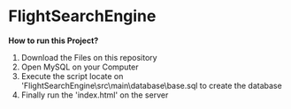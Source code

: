 # FlightSearchEngine

<b>How to run this Project?</b>

<ol>
  <li>Download the Files on this repository</li>

  <li>Open MySQL on your Computer</li>

  <li>Execute the script locate on 'FlightSearchEngine\src\main\database\base.sql to create the database</li>

  <li>Finally run the 'index.html' on the server</li>
